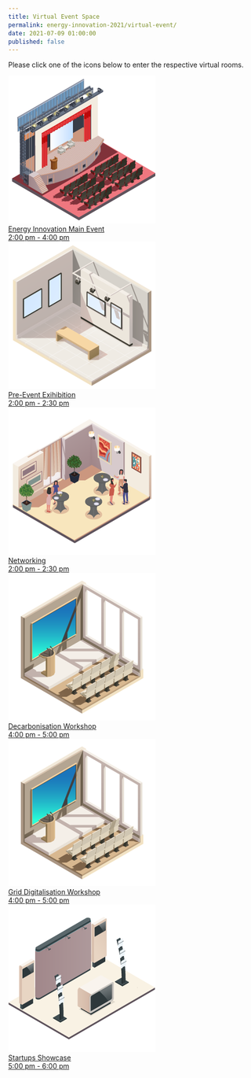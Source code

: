 ```yaml
---
title: Virtual Event Space
permalink: energy-innovation-2021/virtual-event/
date: 2021-07-09 01:00:00
published: false
---
```

Please click one of the icons below to enter the respective virtual rooms.

<div class="event-items-container">
  <div class="row-wrapper odd">
    <div class="item-wrapper">
	  <a href="https://us02web.zoom.us/j/86057141803?pwd=Y2FudTFjMzlhN2RzZy9iSzFvN1AwUT09">
	    <div class="icon-wrapper">
	      <img src="/images/energy-innovation.png" alt="Energy Innovation Main Event" />
	    </div>
	    <div class="description">Energy Innovation Main Event</div>
	    <div class="time-slot">2:00 pm - 4:00 pm</div>
	  </a>
	</div>
  </div>
  <div class="row-wrapper even">
    <div class="item-wrapper">
	  <a href="/eishowcase/">
	    <div class="icon-wrapper">
	      <img src="/images/pre-event-exhibition.png" alt="Pre-Event Exhibition" />
	    </div>
	    <div class="description">Pre-Event Exihibition</div>
	    <div class="time-slot">2:00 pm - 2:30 pm</div>
	  </a>
	</div>
    <div class="item-wrapper">
	  <a href="https://us02web.zoom.us/j/84713031468?pwd=d0dGTXZNWGt5Mk12T05QcWQ5WnRidz09" target="_blank">
	    <div class="icon-wrapper">
	      <img src="/images/networking.png" alt="Networking" />
	    </div>
	    <div class="description">Networking</div>
	    <div class="time-slot">2:00 pm - 2:30 pm</div>
	  </a>
	</div>
  </div>
  <div class="row-wrapper odd">
    <div class="item-wrapper">
	  <a href="https://us02web.zoom.us/j/86057141803?pwd=Y2FudTFjMzlhN2RzZy9iSzFvN1AwUT09">
	    <div class="icon-wrapper">
	      <img src="/images/technical-workshop-on-grid.png" alt="Technical Workshop" />
	    </div>
	    <div class="description">Decarbonisation Workshop</div>
	    <div class="time-slot">4:00 pm - 5:00 pm</div>
	  </a>
	</div>
    <div class="item-wrapper">
	  <a href="https://us02web.zoom.us/j/88265688209?pwd=VEl0cDZWVmNOZWMways2UEFScCs4QT09" target="_blank">
	    <div class="icon-wrapper">
	      <img src="/images/technical-workshop-on-grid.png" alt="Technical Workshop" />
	    </div>
	    <div class="description">Grid Digitalisation Workshop</div>
	    <div class="time-slot">4:00 pm - 5:00 pm</div>
	  </a>
	</div>
  </div>
  <div class="row-wrapper even">
    <div class="item-wrapper">
	  <a href="https://us02web.zoom.us/j/86057141803?pwd=Y2FudTFjMzlhN2RzZy9iSzFvN1AwUT09">
	    <div class="icon-wrapper">
	      <img src="/images/showcase-of-startup.png" alt="Startups Showcase" />
	    </div>
	    <div class="description">Startups Showcase</div>
	    <div class="time-slot">5:00 pm - 6:00 pm</div>
	  </a>
	</div>
  </div>
</div>
